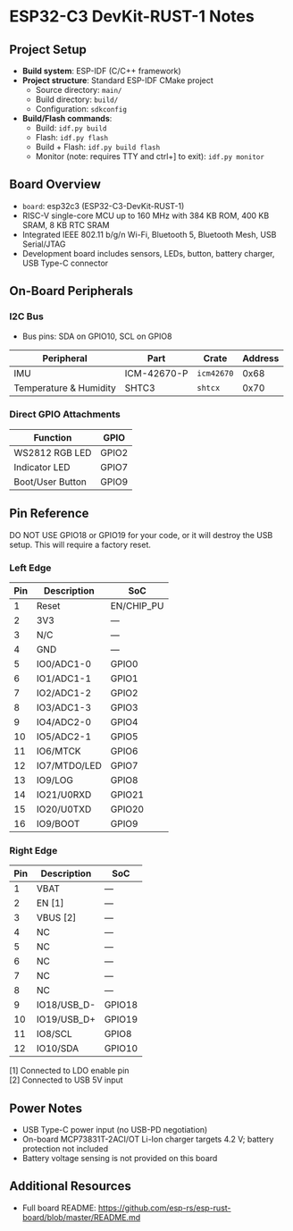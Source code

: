 # ESP32-C3 DevKit-RUST-1 Notes

## Project Setup
- **Build system**: ESP-IDF (C/C++ framework)
- **Project structure**: Standard ESP-IDF CMake project
  - Source directory: `main/`
  - Build directory: `build/`
  - Configuration: `sdkconfig`
- **Build/Flash commands**:
  - Build: `idf.py build`
  - Flash: `idf.py flash`
  - Build + Flash: `idf.py build flash`
  - Monitor (note: requires TTY and ctrl+] to exit): `idf.py monitor`

## Board Overview
- `board`: esp32c3 (ESP32-C3-DevKit-RUST-1)
- RISC-V single-core MCU up to 160 MHz with 384 KB ROM, 400 KB SRAM, 8 KB RTC SRAM
- Integrated IEEE 802.11 b/g/n Wi-Fi, Bluetooth 5, Bluetooth Mesh, USB Serial/JTAG
- Development board includes sensors, LEDs, button, battery charger, USB Type-C connector

## On-Board Peripherals

### I2C Bus
- Bus pins: SDA on GPIO10, SCL on GPIO8

| Peripheral | Part | Crate | Address |
| ---------- | ---- | ----- | ------- |
| IMU | ICM-42670-P | `icm42670` | 0x68 |
| Temperature & Humidity | SHTC3 | `shtcx` | 0x70 |

### Direct GPIO Attachments

| Function | GPIO |
| -------- | ---- |
| WS2812 RGB LED | GPIO2 |
| Indicator LED | GPIO7 |
| Boot/User Button | GPIO9 |

## Pin Reference

DO NOT USE GPIO18 or GPIO19 for your code, or it will destroy the USB setup. This will require a factory reset.

### Left Edge

| Pin | Description | SoC |
| --- | ----------- | --- |
| 1 | Reset | EN/CHIP_PU |
| 2 | 3V3 | — |
| 3 | N/C | — |
| 4 | GND | — |
| 5 | IO0/ADC1-0 | GPIO0 |
| 6 | IO1/ADC1-1 | GPIO1 |
| 7 | IO2/ADC1-2 | GPIO2 |
| 8 | IO3/ADC1-3 | GPIO3 |
| 9 | IO4/ADC2-0 | GPIO4 |
| 10 | IO5/ADC2-1 | GPIO5 |
| 11 | IO6/MTCK | GPIO6 |
| 12 | IO7/MTDO/LED | GPIO7 |
| 13 | IO9/LOG | GPIO8 |
| 14 | IO21/U0RXD | GPIO21 |
| 15 | IO20/U0TXD | GPIO20 |
| 16 | IO9/BOOT | GPIO9 |

### Right Edge

| Pin | Description | SoC |
| --- | ----------- | --- |
| 1 | VBAT | — |
| 2 | EN [1] | — |
| 3 | VBUS [2] | — |
| 4 | NC | — |
| 5 | NC | — |
| 6 | NC | — |
| 7 | NC | — |
| 8 | NC | — |
| 9 | IO18/USB_D- | GPIO18 |
| 10 | IO19/USB_D+ | GPIO19 |
| 11 | IO8/SCL | GPIO8 |
| 12 | IO10/SDA | GPIO10 |

[1] Connected to LDO enable pin  
[2] Connected to USB 5V input

## Power Notes
- USB Type-C power input (no USB-PD negotiation)
- On-board MCP73831T-2ACI/OT Li-Ion charger targets 4.2 V; battery protection not included
- Battery voltage sensing is not provided on this board

## Additional Resources
- Full board README: https://github.com/esp-rs/esp-rust-board/blob/master/README.md
